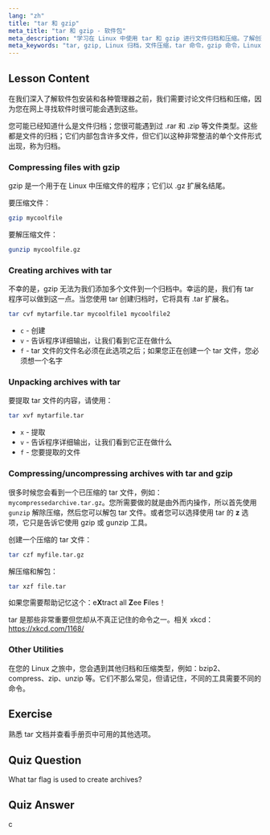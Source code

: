 ```yaml
---
lang: "zh"
title: "tar 和 gzip"
meta_title: "tar 和 gzip - 软件包"
meta_description: "学习在 Linux 中使用 tar 和 gzip 进行文件归档和压缩。了解创建、提取和压缩文件的命令。通过这份初学者指南开始吧！"
meta_keywords: "tar, gzip, Linux 归档，文件压缩，tar 命令，gzip 命令，Linux 教程，Linux 初学者"
---
```


## Lesson Content

在我们深入了解软件包安装和各种管理器之前，我们需要讨论文件归档和压缩，因为您在网上寻找软件时很可能会遇到这些。

您可能已经知道什么是文件归档；您很可能遇到过 .rar 和 .zip 等文件类型。这些都是文件的归档；它们内部包含许多文件，但它们以这种非常整洁的单个文件形式出现，称为归档。

### Compressing files with gzip

gzip 是一个用于在 Linux 中压缩文件的程序；它们以 .gz 扩展名结尾。

要压缩文件：

```bash
gzip mycoolfile
```

要解压缩文件：

```bash
gunzip mycoolfile.gz
```

### Creating archives with tar

不幸的是，gzip 无法为我们添加多个文件到一个归档中。幸运的是，我们有 tar 程序可以做到这一点。当您使用 tar 创建归档时，它将具有 .tar 扩展名。

```bash
tar cvf mytarfile.tar mycoolfile1 mycoolfile2
```

- `c` - 创建
- `v` - 告诉程序详细输出，让我们看到它正在做什么
- `f` - tar 文件的文件名必须在此选项之后；如果您正在创建一个 tar 文件，您必须想一个名字

### Unpacking archives with tar

要提取 tar 文件的内容，请使用：

```bash
tar xvf mytarfile.tar
```

- `x` - 提取
- `v` - 告诉程序详细输出，让我们看到它正在做什么
- `f` - 您要提取的文件

### Compressing/uncompressing archives with tar and gzip

很多时候您会看到一个已压缩的 tar 文件，例如：`mycompressedarchive.tar.gz`。您所需要做的就是由外而内操作，所以首先使用 `gunzip` 解除压缩，然后您可以解包 tar 文件。或者您可以选择使用 tar 的 **z** 选项，它只是告诉它使用 gzip 或 gunzip 工具。

创建一个压缩的 tar 文件：

```bash
tar czf myfile.tar.gz
```

解压缩和解包：

```bash
tar xzf file.tar
```

如果您需要帮助记忆这个：e**X**tract all **Z**ee **F**iles！

tar 是那些非常重要但您却从不真正记住的命令之一。相关 xkcd：<https://xkcd.com/1168/>

### Other Utilities

在您的 Linux 之旅中，您会遇到其他归档和压缩类型，例如：bzip2、compress、zip、unzip 等。它们不那么常见，但请记住，不同的工具需要不同的命令。

## Exercise

熟悉 tar 文档并查看手册页中可用的其他选项。

## Quiz Question

What tar flag is used to create archives?

## Quiz Answer

c
